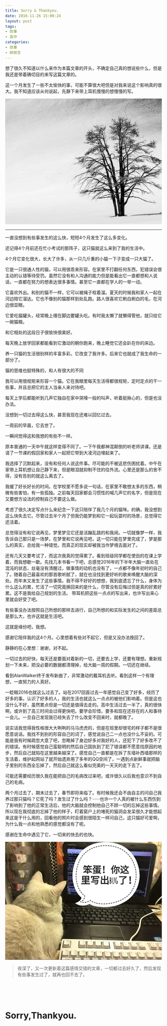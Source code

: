 ```yaml
---
title: Sorry & Thankyou.
date: 2016-11-26 15:00:24
layout: post
tags:
- 琐事
- 高中
categories:
- 琐事
- 碎碎念
---
```


想了很久不知道以什么来作为本篇文章的开头，不确定自己真的想说些什么，但是我还是带着确切目的来写这篇文章的。

这一个月发生了一些不太愉快的事，可能不算很大吧但是对我来说这个影响真的很大。我不知道应该从何说起，先静下来带上耳机慢慢的想慢慢的写。

![Snow](images/snow.jpg)

<!--more-->


---

一直没想到有些事发生的这么快，短短4个月发生了这么多变化。

还记得4个月前还在忙小考试的那阵子，这只猫就这么来到了我的生活中。

4个月它变化很大，长大了许多，从一只几斤重的小猫一下子变成一只大猫了。

它是一只很通人性的猫，可以用很乖来形容。在家里不打翻任何东西，犯错误会很主动的认错等待受罚。虽然它没有和人沟通的能力但是能看出它一直都想和人说话，一直都在努力的想表达很多事情。甚至它一直都在学人的一举一动。

它喜欢外出。和别的猫不一样，它可以被绳子栓着溜。夏天的时候我和家人一起在河边陪它溜达。它也不像别的猫那样到处乱跑。路人很喜欢它刷白刷白的毛，在河边很显眼。

它爱吃猫罐头，经常晚上缠在脚边要罐头吃。有时我太懒了就懒得管他，就只给它一碗猫粮。

和它相处的这段日子很愉快很美好。

每天晚上放学回家都能看到它激动的朝你跑来，晚上睡觉它还会趴在你的床边。

养一只猫的生活很别样的丰富多彩。它改变了我许多。后来它也就成了我生命的一部分了。

猫的思维也挺特殊的，和人有很大的不同

我可以用很规矩来形容一个猫。它在我眼里每天生活得都很规矩，定时定点的干一些事，并且总把它的主人当亲人来对待吧。

每天上学后都能听到几声它独自在家中哭嚎一般的叫声，听着挺揪心的，但是也没办法。

没想到一切过去得这么快，甚至我现在还难以回忆过去。

一周前的早晨，它去世了。

一瞬间觉得这和我想的有些不一样。

原本普通的一天中午就这样变得不同了。一下午我都神混颠倒的听老师讲课。还是请了一节课的假回家和家人一起把它带到大凌河边埋起来了。

我选择了沉默起来，没有和任何人说这件事。尽可能的不被这悲伤困扰着。中午在家带上耳机想让自己静下来，但是眼泪就抑制不住的往外流。心里还是那么的舍不得，没有告别的就这么离去了。

我缓了好长好长的时间。在学校里不愿多说一句话，在家里不敢想太多的东西，稍微有些害怕，有一些孤独。之前每天回家都会习惯性的喊几声它的名字，但是现在又要想方设法的控制自己不要这么做。


考虑了很久决定写点什么来纪念一下这只陪伴了我几个月的猫咪。的确，我没想到这么快失去它。尽管过去半个月了但我仍能梦到和它一起玩耍时的场景，总觉得它还活着。

总觉得没有和它说再见，梦里梦见它还是活蹦乱跳的和我闹。一切就像梦一样，我告诉自己那只是一场梦。在梦里和它说再见吧，这一切只能在梦里完成了，梦是那么的真实，总给我一种错觉。而真正的现实却被我当作梦境去面对了。

还有几天又要考试了，而这次我真的觉得累了。看到班级同学都在使劲的在课上学着，而我想歇一歇。先找几本书看一下吧，总感觉2016年的下半年大脑一直处在混沌的状态，丝毫没有清醒过，做事情的动机也没有了，一点都不像年初时的自己了。随着自己最喜欢的那首歌听腻了，就在也没找到更好听的歌来唤醒大脑的深处。而年末又发生了这些事情。我不得不好好的想想，我到底遗忘了什么，身体为什么这么的累，忙活了一切究竟换回来的是什么，尽管没有后悔过但是真的好累好累。这不是我给自己规划的生活。
带耳机把这些一点点的写出来，也许写出来心里就会好受了吧。

有些事没办法按照自己所想的那样去进行，自己所想的和实际发生的之间的差距总是那么大，也许这就是生活吧。


这就是缘份吧，我想。

感谢它陪伴我的这4个月。心里想着有些对不起它，但是又没办法挽回了。

静静的在心里想：谢谢，对不起。

一切过去的好快，每天还是要面对着新的一切，还要去上学，还要有理想。重新规划一下未来，把没必要的数据都清理掉，给大脑一周的假期。一切还在继续。

看到AlanWalker终于发布新曲了，非常激动的戴耳机去听。看到这样一个有理想，一直努力的人真好。

一眨眼2016也就这么过去了。站在2017回首过去一年感觉自己变了好多，经历了好多的事。认识了好多的人，我的生活也就这么一点点的被他们影响着。但是这也没什么不好，虽然累点但是一切还是值得去走的。高中生活过去一半了，真的很快啊，或许到了高三时间会过得更快吧。要学会珍惜，要多和现在还存在的人和事待一会儿。一旦自己发现我已经失去了什么改变不回来时，就都晚了。

说实话我觉得我性格很大大咧咧的马马虎虎的，但是在班里却很宅的样子都不是很愿意说话。我找不到别的形容自己的词了，感觉说自己二一点也没什么不妥的。可能是我有时候疏忽大意了吧，忽略掉了身边好多对我好的人，还犯下了好多改不了的错误。有时候感觉自己蛮聪明的然后自己固执到了犯了错误都不愿意找原因的地步，然后自己就陷在这里越来越深了。感觉自己一直都是在拆了东墙补西墙那样的生活着，维护起网站了就开始遗弃用了多年的QQ空间了，一遇到点新鲜事就把脑子里别的东西全忘掉了，然后自己就这么看似完美的一天天的走下去了。  

可能还需要经历很久我在能把自己的毛病改过来吧，或许很久以后我也意识不到自己的毛病。

两个月过去了，期末过去了，春节即将来临了。有时候我还会不由自主的问自己我养过那只猫吗？它死了吗？发生过了什么吗？······也许一个人真的被什么东西伤到了影响到了他的正常生活后，他的大脑就会控制他自己不顾一切的忘掉这些事情。所以现在我彻底的忘掉了他的样子，盯着窗户上的堵死的猫洞会发呆很久才能想起来这是干什么用的，回看他的照片时会感到很陌生一样问自己，这只猫好可爱啊，为什么我一点和他熟悉的感觉都没有了呢。

感谢在生命中遇见了它，一切来的快去的也快。

![Thankyou](images/thankyou.jpg)

> 夜深了，又一次更新着这篇感情交错的文章，一切都过去好久了，然后发现有些事发生过了，就再也回不去了。

<br/>
<br/>
<br/>

# Sorry,Thankyou.
<br/>
